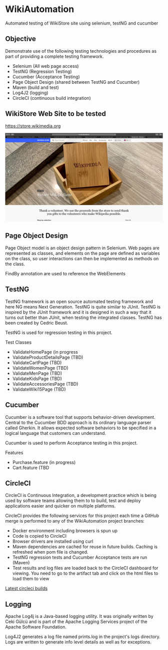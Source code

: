 # WikiAutomation
Automated testing of WikiStore site using selenium, testNG and cucumber

## Objective
Demonstrate use of the following testing technologies and procedures as part of providing a complete testing framework.

- Selenium (All web page access)
- TestNG (Regression Testing)
- Cucumber (Acceptance Testing)
- Page Object Design (shared between TestNG and Cucumber)
- Maven (build and test)
- Log4J2 (logging)
- CircleCI (continuous build integration) 

## WikiStore Web Site to be tested

https://store.wikimedia.org

<img src="resources/WikiStoreSite.png" width=800>

## Page Object Design

Page Object model is an object design pattern in Selenium. Web pages are represented as classes, and elements on the page are defined as variables on the class, so user interactions can then be implemented as methods on the class.

FindBy annotation are used to reference the WebElements


## TestNG

TestNG framework is an open source automated testing framework and here NG means Next Generation. TestNG is quite similar to JUnit. TestNG is inspired by the JUnit framework and it is designed in such a way that it turns out better than JUnit, when testing the integrated classes. TestNG has been created by Cedric Beust. 

TestNG is used for regression testing in this project.

Test Classes

- ValidateHomePage (in progress
- ValidateProductDetailsPage (TBD)
- ValidateCartPage (TBD)
- ValidateWomenPage (TBD)
- ValidateMenPage (TBD)
- ValidateKidsPage (TBD)
- ValidateAccessoriesPage (TBD)
- ValidateWiki15Page (TBD)


## Cucumber

Cucumber is a software tool that supports behavior-driven development. Central to the Cucumber BDD approach is its ordinary language parser called Gherkin. It allows expected software behaviors to be specified in a logical language that customers can understand.

Cucumber is used to perform Acceptance testing in this project.

Features

- Purchase.feature  (in progress)
- Cart.feature (TBD

## CircleCI
CircleCI is Continuous Integration, a development practice which is being used by software teams allowing them to to build, test and deploy applications easier and quicker on multiple platforms.

CircleCI provides the following services for this project each time a GitHub merge is performed to any of the WikiAutomation project branches:

- Docker environment including browsers is spun up
- Code is copied to CircleCI
- Browser drivers are installed using curl
- Maven dependencies are cached for reuse in future builds. Caching is refreshed when pom file is changed.
- TestNG regression tests and Cucumber Acceptance tests are run (Maven)
- Test results and log files are loaded back to the CircleCI dashboard for viewing. You need to go to the artifact tab and click on the html files to load them to view

 
 [Latest circleci builds](https://circleci.com/gh/jay4kelly/workflows/WikiAutomation)

## Logging

Apache Log4j is a Java-based logging utility. It was originally written by Ceki Gülcü and is part of the Apache Logging Services project of the Apache Software Foundation.

Log4J2 generates a log file named prints.log in the project's logs directory.
Logs are written to generate info level details as well as for exceptions.

